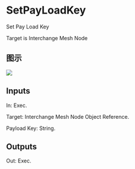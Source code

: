 # SetPayLoadKey

Set Pay Load Key

Target is Interchange Mesh Node

## 图示

![]($-20221218-19323887.png)

## Inputs

In: Exec.

Target: Interchange Mesh Node Object Reference.

Payload Key: String.  

## Outputs

Out: Exec.


